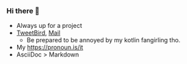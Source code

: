 ### Hi there 👋

 - Always up for a project
 - [TweetBird][twitter], [Mail][mail]
     - Be prepared to be annoyed by my kotlin fangirling tho.
 - My https://pronoun.is/it
 - AsciiDoc > Markdown
 
[twitter]: https://twitter.com/romangraef89
[mail]: mailto:hello@romangraef.com

<!--
**romangraef/romangraef** is a ✨ _special_ ✨ repository because its `README.md` (this file) appears on your GitHub profile.

Here are some ideas to get you started:

- 🔭 I’m currently working on ...
- 🌱 I’m currently learning ...
- 👯 I’m looking to collaborate on ...
- 🤔 I’m looking for help with ...
- 💬 Ask me about ...
- 📫 How to reach me: ...
- 😄 Pronouns: ...
- ⚡ Fun fact: ...
-->
